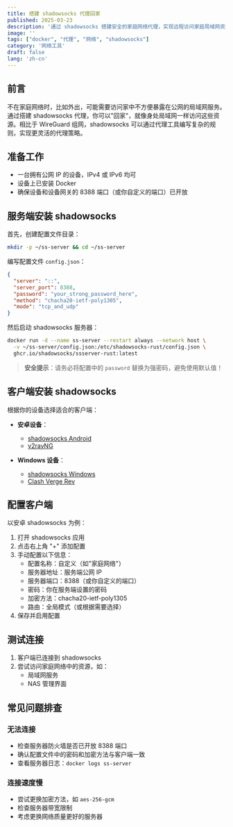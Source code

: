 ```yaml
---
title: 搭建 shadowsocks 代理回家
published: 2025-03-23
description: '通过 shadowsocks 搭建安全的家庭网络代理，实现远程访问家庭局域网资源'
image: ''
tags: ["docker", "代理", "网络", "shadowsocks"]
category: '网络工具'
draft: false 
lang: 'zh-cn'
---
```


## 前言

不在家庭网络时，比如外出，可能需要访问家中不方便暴露在公网的局域网服务。通过搭建 shadowsocks 代理，你可以"回家"，就像身处局域网一样访问这些资源。相比于 WireGuard 组网，shadowsocks 可以通过代理工具编写复杂的规则，实现更灵活的代理策略。

## 准备工作

- 一台拥有公网 IP 的设备，IPv4 或 IPv6 均可
- 设备上已安装 Docker
- 确保设备和设备网关的 8388 端口（或你自定义的端口）已开放

## 服务端安装 shadowsocks

首先，创建配置文件目录：

```bash
mkdir -p ~/ss-server && cd ~/ss-server
```

编写配置文件 `config.json`：

```json
{
  "server": "::",
  "server_port": 8388,
  "password": "your_strong_password_here",
  "method": "chacha20-ietf-poly1305",
  "mode": "tcp_and_udp"
}
```

然后启动 shadowsocks 服务器：

```bash
docker run -d --name ss-server --restart always --network host \
  -v ~/ss-server/config.json:/etc/shadowsocks-rust/config.json \
  ghcr.io/shadowsocks/ssserver-rust:latest
```

> **安全提示**：请务必将配置中的 `password` 替换为强密码，避免使用默认值！

## 客户端安装 shadowsocks

根据你的设备选择适合的客户端：

- **安卓设备**：
  - [shadowsocks Android](https://github.com/shadowsocks/shadowsocks-android/releases)
  - [v2rayNG](https://github.com/2dust/v2rayNG/releases)

- **Windows 设备**：
  - [shadowsocks Windows](https://github.com/shadowsocks/shadowsocks-windows/releases)
  - [Clash Verge Rev](https://github.com/clash-verge-rev/clash-verge-rev/releases)

## 配置客户端

以安卓 shadowsocks 为例：

1. 打开 shadowsocks 应用
2. 点击右上角 "+" 添加配置
3. 手动配置以下信息：
   - 配置名称：自定义（如"家庭网络"）
   - 服务器地址：服务端公网 IP
   - 服务器端口：8388（或你自定义的端口）
   - 密码：你在服务端设置的密码
   - 加密方法：chacha20-ietf-poly1305
   - 路由：全局模式（或根据需要选择）
4. 保存并启用配置

## 测试连接

1. 客户端已连接到 shadowsocks
2. 尝试访问家庭网络中的资源，如：
   - 局域网服务
   - NAS 管理界面

## 常见问题排查

### 无法连接

- 检查服务器防火墙是否已开放 8388 端口
- 确认配置文件中的密码和加密方法与客户端一致
- 查看服务器日志：`docker logs ss-server`

### 连接速度慢

- 尝试更换加密方法，如 `aes-256-gcm`
- 检查服务器带宽限制
- 考虑更换网络质量更好的服务器
